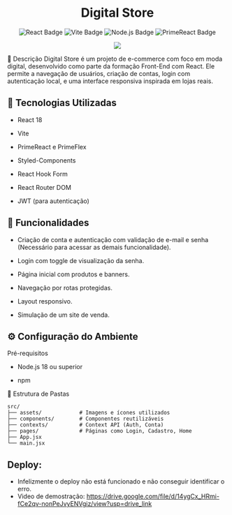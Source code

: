 <h1 align="center">Digital Store</h1> 

<div align="center"> 
  <img src="https://img.shields.io/badge/React-18-blue" alt="React Badge"> 
  <img src="https://img.shields.io/badge/Vite-5.0-purple" alt="Vite Badge"> 
  <img src="https://img.shields.io/badge/Node.js-20-green" alt="Node.js Badge"> 
  <img src="https://img.shields.io/badge/PrimeReact-10.0-orange" alt="PrimeReact Badge"> 
</div> 
<p align="center"> 
  <img loading="lazy" src="http://img.shields.io/static/v1?label=STATUS&message=CONCLUIDO&color=YELLOW&style=for-the-badge"/>
</p>

📌 Descrição
Digital Store é um projeto de e-commerce com foco em moda digital, desenvolvido como parte da formação Front-End com React. Ele permite a navegação de usuários, criação de contas, login com autenticação local, e uma interface responsiva inspirada em lojas reais.

## 🚀 Tecnologias Utilizadas

- React 18

- Vite

- PrimeReact e PrimeFlex

- Styled-Components

- React Hook Form

- React Router DOM

- JWT (para autenticação)


## 🔧 Funcionalidades

- Criação de conta e autenticação com validação de e-mail e senha (Necessário para acessar as demais funcionalidade).

- Login com toggle de visualização da senha.

- Página inicial com produtos e banners.

- Navegação por rotas protegidas.

- Layout responsivo.

- Simulação de um site de venda.

## ⚙️ Configuração do Ambiente
Pré-requisitos
- Node.js 18 ou superior

- npm

🧩 Estrutura de Pastas

```
src/
├── assets/            # Imagens e ícones utilizados
├── components/        # Componentes reutilizáveis
├── contexts/          # Context API (Auth, Conta)
├── pages/             # Páginas como Login, Cadastro, Home
├── App.jsx
└── main.jsx
```

## Deploy:
- Infelizmente o deploy não está funcionado e não conseguir identificar o erro.
- Video de demostração: https://drive.google.com/file/d/14ygCx_HRmi-fCe2qv-nonPeJvyENVgiz/view?usp=drive_link
